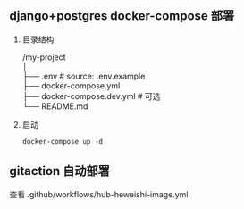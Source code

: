 ## django+postgres docker-compose 部署

1. 目录结构

    /my-project<br>
    │<br>
    ├── .env # source: .env.example<br>
    ├── docker-compose.yml<br>
    ├── docker-compose.dev.yml # 可选<br>
    └── README.md<br>


2. 启动

    ```shell
    docker-compose up -d
    ```

## gitaction 自动部署
查看 .github/workflows/hub-heweishi-image.yml

